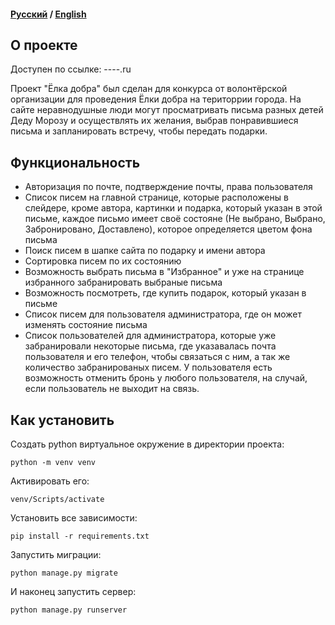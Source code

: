 #### <a href="https://github.com/grimma2/wishtree">Русский</a> / <a href="https://github.com/grimma2/wishtree/blob/main/README-en.md">English</a>

## О проекте

Доступен по ссылке: ----.ru

Проект "Ёлка добра" был сделан для конкурса от волонтёрской организации для проведения Ёлки добра на територрии города. 
На сайте неравнодушные люди могут просматривать письма разных детей Деду Морозу и осуществлять их желания, выбрав понравившиеся письма и запланировать встречу, 
чтобы передать подарки.

## Функциональность

- Авторизация по почте, подтверждение почты, права пользователя
- Список писем на главной странице, которые расположены в слейдере, кроме автора, картинки и подарка, который указан в этой письме, каждое письмо имеет своё состояне (Не выбрано, Выбрано, Забронировано, Доставлено), которое определяется цветом фона письма
- Поиск писем в шапке сайта по подарку и имени автора
- Сортировка писем по их состоянию
- Возможность выбрать письма в "Избранное" и уже на странице избранного забранировать выбраные письма
- Возможность посмотреть, где купить подарок, который указан в письме
- Список писем для пользователя администратора, где он может изменять состояние письма
- Список пользователей для администратора, которые уже забранировали некоторые письма, где указавалась почта пользователя и его телефон, чтобы связаться с ним, а так же количество забранированых писем. У пользователя есть возможность отменить бронь у любого пользователя, на случай, если пользователь не выходит на связь.

## Как установить

Создать python виртуальное окружение в директории проекта:
```
python -m venv venv
```
Активировать его:
```
venv/Scripts/activate
```
Установить все зависимости:
```
pip install -r requirements.txt
```
Запустить миграции:
```
python manage.py migrate
```
И наконец запустить сервер:
```
python manage.py runserver
```

